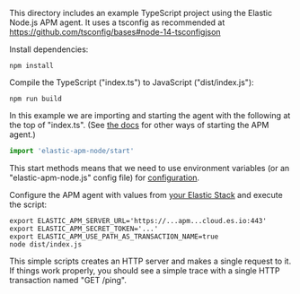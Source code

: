 This directory includes an example TypeScript project using the Elastic
Node.js APM agent. It uses a tsconfig as recommended at
https://github.com/tsconfig/bases#node-14-tsconfigjson

Install dependencies:

    npm install

Compile the TypeScript ("index.ts") to JavaScript ("dist/index.js"):

    npm run build

In this example we are importing and starting the agent with the following at
the top of "index.ts". (See [the docs](https://www.elastic.co/guide/en/apm/agent/nodejs/current/starting-the-agent.html)
for other ways of starting the APM agent.)

```ts
import 'elastic-apm-node/start'
```

This start methods means that we need to use environment variables (or an
"elastic-apm-node.js" config file) for [configuration](https://www.elastic.co/guide/en/apm/agent/nodejs/current/configuring-the-agent.html).

Configure the APM agent with values from [your Elastic Stack](https://www.elastic.co/guide/en/apm/guide/8.3/apm-quick-start.html) and execute the script:

    export ELASTIC_APM_SERVER_URL='https://...apm...cloud.es.io:443'
    export ELASTIC_APM_SECRET_TOKEN='...'
    export ELASTIC_APM_USE_PATH_AS_TRANSACTION_NAME=true
    node dist/index.js

This simple scripts creates an HTTP server and makes a single request to it.
If things work properly, you should see a simple trace with a single HTTP
transaction named "GET /ping".

